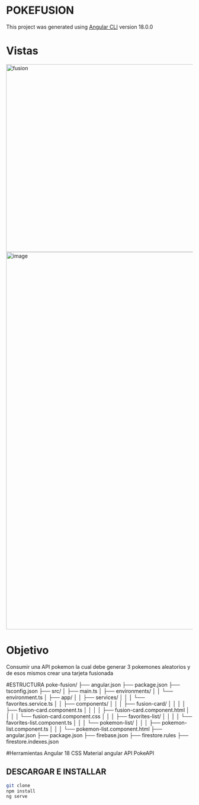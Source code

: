 # POKEFUSION

This project was generated using [Angular CLI](https://github.com/angular/angular-cli) version 18.0.0

# Vistas
<img width="930" height="505" alt="fusion" src="https://github.com/user-attachments/assets/776df3ee-d189-4648-bdbf-234b1e64e847" />
<img width="1864" height="1015" alt="image" src="https://github.com/user-attachments/assets/bf08fcb3-3c14-4aae-a5f7-f3616e015df3" />

# Objetivo
Consumir una API pokemon la cual debe generar 3 pokemones aleatorios y de esos mismos crear una tarjeta fusionada

#ESTRUCTURA 
poke-fusion/
├── angular.json
├── package.json
├── tsconfig.json
├── src/
│   ├── main.ts
│   ├── environments/
│   │   └── environment.ts
│   ├── app/
│   │   ├── services/
│   │   │   └── favorites.service.ts
│   │   ├── components/
│   │   │   ├── fusion-card/
│   │   │   │   ├── fusion-card.component.ts
│   │   │   │   ├── fusion-card.component.html
│   │   │   │   └── fusion-card.component.css
│   │   │   ├── favorites-list/
│   │   │   │   └── favorites-list.component.ts
│   │   │   └── pokemon-list/
│   │   │       ├── pokemon-list.component.ts
│   │   │       └── pokemon-list.component.html
├── angular.json
├── package.json
├── firebase.json
├── firestore.rules
├── firestore.indexes.json

#Herramientas
Angular 18
CSS
Material angular
API PokeAPI

## DESCARGAR E INSTALLAR
```bash
git clone
npm install
ng serve
```
